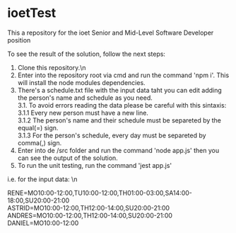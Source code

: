 # ioetTest
This a repository for the ioet Senior and Mid-Level Software Developer position

To see the result of the solution, follow the next steps:

1. Clone this repository.\n
2. Enter into the repository root via cmd and run the command 'npm i'. This will install the node modules dependencies.  
3. There's a schedule.txt file with the input data taht you can edit adding the person's name and schedule as you need.  
3.1. To avoid errors reading the data please be careful with this sintaxis:  
3.1.1 Every new person must have a new line.  
3.1.2 The person's name and their schedule must be separeted by the equal(=) sign.  
3.1.3 For the person's schedule, every day must be separeted by comma(,) sign.  
5. Enter into de /src folder and run the command 'node app.js' then you can see the output of the solution.  
6. To run the unit testing, run the command 'jest app.js'  

i.e. for the input data: \n

RENE=MO10:00-12:00,TU10:00-12:00,TH01:00-03:00,SA14:00-18:00,SU20:00-21:00  
ASTRID=MO10:00-12:00,TH12:00-14:00,SU20:00-21:00  
ANDRES=MO10:00-12:00,TH12:00-14:00,SU20:00-21:00  
DANIEL=MO10:00-12:00  
